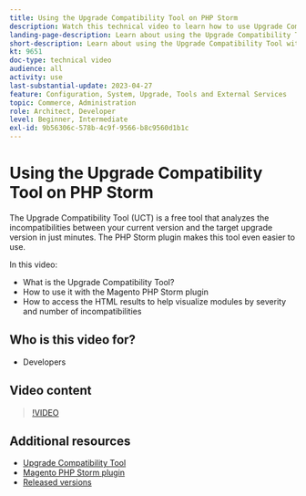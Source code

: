 ```yaml
---
title: Using the Upgrade Compatibility Tool on PHP Storm
description: Watch this technical video to learn how to use Upgrade Compatibility Tool with the PHP Storm plugin.
landing-page-description: Learn about using the Upgrade Compatibility Tool with the PHP Storm plugin that makes it easy to identify and address incompatibilities.
short-description: Learn about using the Upgrade Compatibility Tool with the PHP Storm plugin that makes it easy to identify and address incompatibilities.
kt: 9651
doc-type: technical video
audience: all
activity: use
last-substantial-update: 2023-04-27
feature: Configuration, System, Upgrade, Tools and External Services
topic: Commerce, Administration
role: Architect, Developer
level: Beginner, Intermediate
exl-id: 9b56306c-578b-4c9f-9566-b8c9560d1b1c
---
```

# Using the Upgrade Compatibility Tool on PHP Storm

The Upgrade Compatibility Tool (UCT) is a free tool that analyzes the incompatibilities between your current version and the target upgrade version in just minutes. The PHP Storm plugin makes this tool even easier to use.
 
In this video:

- What is the Upgrade Compatibility Tool?
- How to use it with the Magento PHP Storm plugin
- How to access the HTML results to help visualize modules by severity and number of incompatibilities

## Who is this video for?

- Developers

## Video content

>[!VIDEO](https://video.tv.adobe.com/v/340150?quality=12&learn=on)

## Additional resources

- [Upgrade Compatibility Tool](https://experienceleague.adobe.com/docs/commerce-operations/upgrade-guide/upgrade-compatibility-tool/overview.html)
- [Magento PHP Storm plugin](https://plugins.jetbrains.com/plugin/8024-magento-phpstorm)
- [Released versions](https://experienceleague.adobe.com/docs/commerce-operations/release/versions.html)
